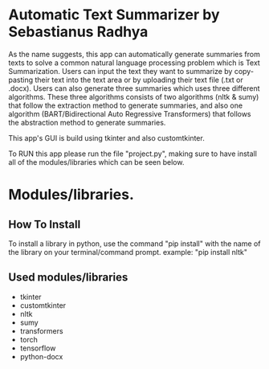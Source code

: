 # Automatic Text Summarizer by Sebastianus Radhya
As the name suggests, this app can automatically generate summaries from texts to solve a common natural language processing problem which is Text Summarization.
Users can input the text they want to summarize by copy-pasting their text into the text area or by uploading their text file (.txt or .docx). Users can also generate
three summaries which uses three different algorithms. These three algorithms consists of two algorithms (nltk & sumy) that follow the extraction method to generate
summaries, and also one algorithm (BART/Bidirectional Auto Regressive Transformers) that follows the abstraction method to generate summaries.

This app's GUI is build using tkinter and also customtkinter.

To RUN this app please run the file "project.py", making sure to have install all of the modules/libraries which can be seen below.

# Modules/libraries.
## How To Install
To install a library in python, use the command "pip install" with the name of the library on your terminal/command prompt.
example: "pip install nltk"

## Used modules/libraries
- tkinter
- customtkinter
- nltk
- sumy
- transformers
- torch
- tensorflow
- python-docx


